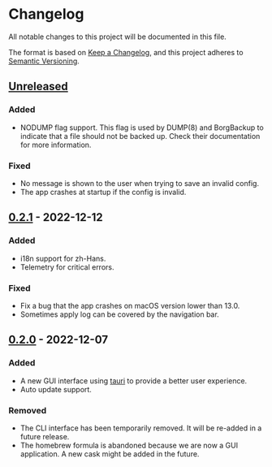 # Changelog

All notable changes to this project will be documented in this file.

The format is based on [Keep a Changelog](https://keepachangelog.com/en/1.0.0/),
and this project adheres to [Semantic Versioning](https://semver.org/spec/v2.0.0.html).

## [Unreleased]

### Added

- NODUMP flag support. This flag is used by DUMP(8) and BorgBackup to indicate that a file should not be backed up.
  Check their documentation for more information.

### Fixed

- No message is shown to the user when trying to save an invalid config.
- The app crashes at startup if the config is invalid.

## [0.2.1] - 2022-12-12

### Added

- i18n support for zh-Hans.
- Telemetry for critical errors.

### Fixed

- Fix a bug that the app crashes on macOS version lower than 13.0.
- Sometimes apply log can be covered by the navigation bar.

## [0.2.0] - 2022-12-07

### Added

- A new GUI interface using [tauri](https://tauri.studio/) to provide a better user experience.
- Auto update support.

### Removed

- The CLI interface has been temporarily removed. It will be re-added in a future release.
- The homebrew formula is abandoned because we are now a GUI application. A new cask might be added in the future.
 
[Unreleased]: https://github.com/PhotonQuantum/tmexclude/compare/v0.2.1...HEAD
[0.2.1]: https://github.com/PhotonQuantum/tmexclude/compare/v0.2.0...v0.2.1
[0.2.0]: https://github.com/PhotonQuantum/tmexclude/releases/tag/v0.2.0